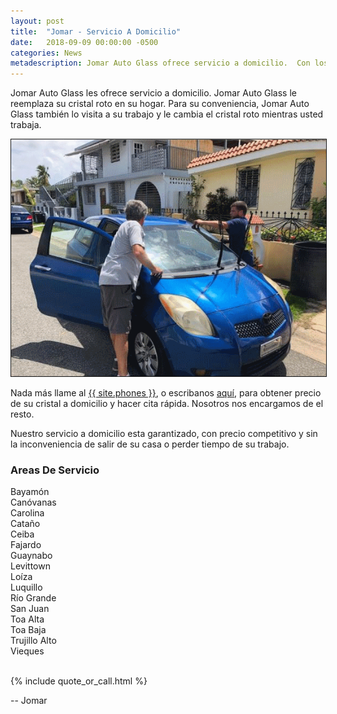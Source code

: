 ```yaml
---
layout: post
title:  "Jomar - Servicio A Domicilio"
date:   2018-09-09 00:00:00 -0500
categories: News
metadescription: Jomar Auto Glass ofrece servicio a domicilio.  Con los mejores precios, servicio garantizado a domicilio.
---
```


Jomar Auto Glass les ofrece servicio a domicilio.  Jomar Auto Glass le reemplaza su cristal roto en su hogar.  Para su conveniencia, Jomar Auto Glass también lo visita a su trabajo y le cambia el cristal roto mientras usted trabaja.

<img src="/assets/pictures/a-domicilio.png" alt="Servicio A Domicilio" title="Servicio A Domicilio" border="1">

Nada más llame al <a href="tel:{{ site.phones-link }}" title="{{ site.phones }}">{{ site.phones }}</a>, o escribanos <a href="{{ site.baseurl }}/cotizacion/index.html" title="Formulario">aquí</a>, para obtener precio de su cristal a domicilio y hacer cita rápida.  Nosotros nos encargamos de el resto.

Nuestro servicio a domicilio esta garantizado, con precio competitivo y sin la inconveniencia de salir de su casa o perder tiempo de su trabajo.

<h3>Areas De Servicio</h3>
<div class="multicol-container">
	<div class="multicol">
		Bayamón<br/>
		Canóvanas <br/>
		Carolina<br/>
		Cataño<br/>
		Ceiba<br/>
		Fajardo<br/>
		Guaynabo<br/>
		Levittown
	</div>
	<div class="multicol">
		Loíza<br/>
		Luquillo<br/>
		Río Grande<br/>
		San Juan<br/>
		Toa Alta<br/>
		Toa Baja<br/>
		Trujillo Alto<br/>
		Vieques<br/><br/>
	</div>
</div>

{% include quote_or_call.html %}

-- Jomar

